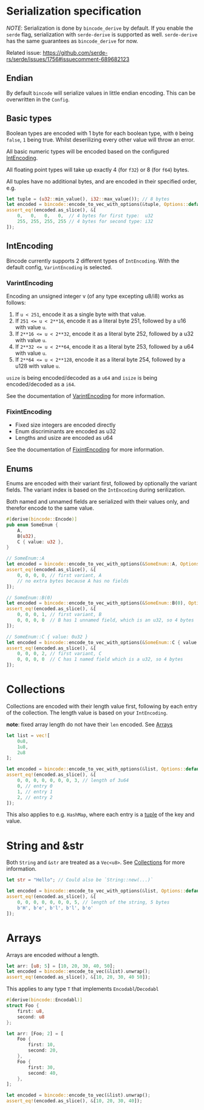 # Serialization specification

*NOTE*: Serialization is done by `bincode_derive` by default. If you enable the `serde` flag, serialization with `serde-derive` is supported as well. `serde-derive` has the same guarantees as `bincode_derive` for now.

Related issue: https://github.com/serde-rs/serde/issues/1756#issuecomment-689682123

## Endian

By default `bincode` will serialize values in little endian encoding. This can be overwritten in the `Config`.

## Basic types

Boolean types are encoded with 1 byte for each boolean type, with `0` being `false`, `1` being true. Whilst deserilizing every other value will throw an error.

All basic numeric types will be encoded based on the configured [IntEncoding](#IntEncoding).

All floating point types will take up exactly 4 (for `f32`) or 8 (for `f64`) bytes.

All tuples have no additional bytes, and are encoded in their specified order, e.g.
```rs
let tuple = (u32::min_value(), i32::max_value()); // 8 bytes
let encoded = bincode::encode_to_vec_with_options(&tuple, Options::default().with_fixint_encoding()).unwrap();
assert_eq!(encoded.as_slice(), &[
    0,   0,   0,   0,  // 4 bytes for first type:  u32
    255, 255, 255, 255 // 4 bytes for second type: i32
]);
```

## IntEncoding
Bincode currently supports 2 different types of `IntEncoding`. With the default config, `VarintEncoding` is selected.

### VarintEncoding
Encoding an unsigned integer v (of any type excepting u8/i8) works as follows:

1. If `u < 251`, encode it as a single byte with that value.
1. If `251 <= u < 2**16`, encode it as a literal byte 251, followed by a u16 with value `u`.
1. If `2**16 <= u < 2**32`, encode it as a literal byte 252, followed by a u32 with value `u`.
1. If `2**32 <= u < 2**64`, encode it as a literal byte 253, followed by a u64 with value `u`.
1. If `2**64 <= u < 2**128`, encode it as a literal byte 254, followed by a u128 with value `u`.

`usize` is being encoded/decoded as a `u64` and `isize` is being encoded/decoded as a `i64`.

See the documentation of [VarintEncoding](https://docs.rs/bincode/latest/bincode/config/struct.VarintEncoding.html) for more information.

### FixintEncoding

- Fixed size integers are encoded directly
- Enum discriminants are encoded as u32
- Lengths and usize are encoded as u64

See the documentation of [FixintEncoding](https://docs.rs/bincode/latest/bincode/config/struct.FixintEncoding.html) for more information.

## Enums

Enums are encoded with their variant first, followed by optionally the variant fields. The variant index is based on the `IntEncoding` during serilization.

Both named and unnamed fields are serialized with their values only, and therefor encode to the same value.

```rs
#[derive(bincode::Encode)]
pub enum SomeEnum {
    A,
    B(u32),
    C { value: u32 },
}

// SomeEnum::A
let encoded = bincode::encode_to_vec_with_options(&SomeEnum::A, Options::default().with_fixint_encoding()).unwrap();
assert_eq!(encoded.as_slice(), &[
    0, 0, 0, 0, // first variant, A
    // no extra bytes because A has no fields
]);

// SomeEnum::B(0)
let encoded = bincode::encode_to_vec_with_options(&SomeEnum::B(0), Options::default().with_fixint_encoding()).unwrap();
assert_eq!(encoded.as_slice(), &[
    0, 0, 0, 1, // first variant, B
    0, 0, 0, 0  // B has 1 unnamed field, which is an u32, so 4 bytes
]);

// SomeEnum::C { value: 0u32 }
let encoded = bincode::encode_to_vec_with_options(&SomeEnum::C { value: 0u32 }, Options::default().with_fixint_encoding()).unwrap();
assert_eq!(encoded.as_slice(), &[
    0, 0, 0, 2, // first variant, C
    0, 0, 0, 0  // C has 1 named field which is a u32, so 4 bytes
]);
```

# Collections

Collections are encoded with their length value first, following by each entry of the collection. The length value is based on your `IntEncoding`.

**note**: fixed array length do not have their `len` encoded. See [Arrays](#arrays)

```rs
let list = vec![
    0u8,
    1u8,
    2u8
];

let encoded = bincode::encode_to_vec_with_options(&list, Options::default().with_fixint_encoding()).unwrap();
assert_eq!(encoded.as_slice(), &[
    0, 0, 0, 0, 0, 0, 0, 3, // length of 3u64
    0, // entry 0
    1, // entry 1
    2, // entry 2
]);
```

This also applies to e.g. `HashMap`, where each entry is a [tuple](#basic-types) of the key and value.

# String and &str

Both `String` and `&str` are treated as a `Vec<u8>`. See [Collections](#collections) for more information.

```rs
let str = "Hello"; // Could also be `String::new(...)`

let encoded = bincode::encode_to_vec_with_options(&list, Options::default().with_fixint_encoding()).unwrap();
assert_eq!(encoded.as_slice(), &[
    0, 0, 0, 0, 0, 0, 0, 5, // length of the string, 5 bytes
    b'H', b'e', b'l', b'l', b'o'
]);
```

# Arrays

Arrays are encoded *without* a length.

```rs
let arr: [u8; 5] = [10, 20, 30, 40, 50];
let encoded = bincode::encode_to_vec(&list).unwrap();
assert_eq!(encoded.as_slice(), &[10, 20, 30, 40 50]);
```

This applies to any type `T` that implements `Encodabl`/`Decodabl`

```rs
#[derive(bincode::Encodabl)]
struct Foo {
    first: u8,
    second: u8
};

let arr: [Foo; 2] = [
    Foo {
        first: 10,
        second: 20,
    },
    Foo {
        first: 30,
        second: 40,
    },
];

let encoded = bincode::encode_to_vec(&list).unwrap();
assert_eq!(encoded.as_slice(), &[10, 20, 30, 40]);
```

